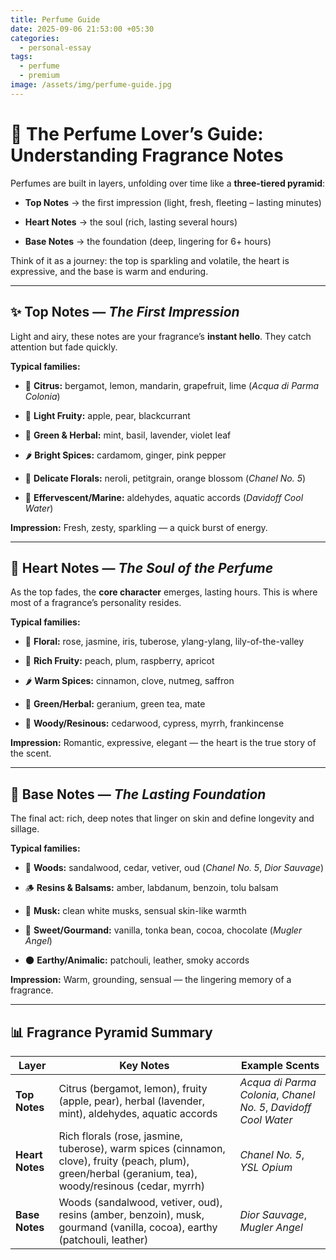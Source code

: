 ```yaml
---
title: Perfume Guide
date: 2025-09-06 21:53:00 +05:30
categories:
  - personal-essay
tags:
  - perfume
  - premium
image: /assets/img/perfume-guide.jpg
---
```

# 🌸 The Perfume Lover’s Guide: Understanding Fragrance Notes

Perfumes are built in layers, unfolding over time like a **three-tiered pyramid**:

- **Top Notes** → the first impression (light, fresh, fleeting – lasting minutes)
    
- **Heart Notes** → the soul (rich, lasting several hours)
    
- **Base Notes** → the foundation (deep, lingering for 6+ hours)
    

Think of it as a journey: the top is sparkling and volatile, the heart is expressive, and the base is warm and enduring.

---

## ✨ Top Notes — _The First Impression_

Light and airy, these notes are your fragrance’s **instant hello**. They catch attention but fade quickly.

**Typical families:**

- 🍋 **Citrus:** bergamot, lemon, mandarin, grapefruit, lime (_Acqua di Parma Colonia_)
    
- 🍏 **Light Fruity:** apple, pear, blackcurrant
    
- 🌿 **Green & Herbal:** mint, basil, lavender, violet leaf
    
- 🌶️ **Bright Spices:** cardamom, ginger, pink pepper
    
- 🌸 **Delicate Florals:** neroli, petitgrain, orange blossom (_Chanel No. 5_)
    
- 🌊 **Effervescent/Marine:** aldehydes, aquatic accords (_Davidoff Cool Water_)
    

**Impression:** Fresh, zesty, sparkling — a quick burst of energy.

---

## 💐 Heart Notes — _The Soul of the Perfume_

As the top fades, the **core character** emerges, lasting hours. This is where most of a fragrance’s personality resides.

**Typical families:**

- 🌹 **Floral:** rose, jasmine, iris, tuberose, ylang-ylang, lily-of-the-valley
    
- 🍑 **Rich Fruity:** peach, plum, raspberry, apricot
    
- 🌶️ **Warm Spices:** cinnamon, clove, nutmeg, saffron
    
- 🍃 **Green/Herbal:** geranium, green tea, mate
    
- 🌲 **Woody/Resinous:** cedarwood, cypress, myrrh, frankincense
    

**Impression:** Romantic, expressive, elegant — the heart is the true story of the scent.

---

## 🌙 Base Notes — _The Lasting Foundation_

The final act: rich, deep notes that linger on skin and define longevity and sillage.

**Typical families:**

- 🌲 **Woods:** sandalwood, cedar, vetiver, oud (_Chanel No. 5_, _Dior Sauvage_)
    
- 🪵 **Resins & Balsams:** amber, labdanum, benzoin, tolu balsam
    
- 🌺 **Musk:** clean white musks, sensual skin-like warmth
    
- 🍨 **Sweet/Gourmand:** vanilla, tonka bean, cocoa, chocolate (_Mugler Angel_)
    
- 🌑 **Earthy/Animalic:** patchouli, leather, smoky accords
    

**Impression:** Warm, grounding, sensual — the lingering memory of a fragrance.

---

## 📊 Fragrance Pyramid Summary

|Layer|Key Notes|Example Scents|
|---|---|---|
|**Top Notes**|Citrus (bergamot, lemon), fruity (apple, pear), herbal (lavender, mint), aldehydes, aquatic accords|_Acqua di Parma Colonia_, _Chanel No. 5_, _Davidoff Cool Water_|
|**Heart Notes**|Rich florals (rose, jasmine, tuberose), warm spices (cinnamon, clove), fruity (peach, plum), green/herbal (geranium, tea), woody/resinous (cedar, myrrh)|_Chanel No. 5_, _YSL Opium_|
|**Base Notes**|Woods (sandalwood, vetiver, oud), resins (amber, benzoin), musk, gourmand (vanilla, cocoa), earthy (patchouli, leather)|_Dior Sauvage_, _Mugler Angel_|